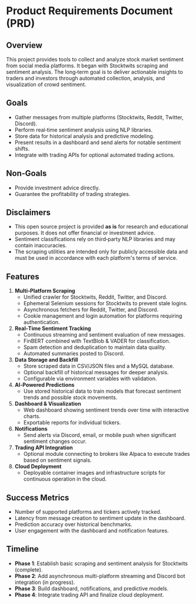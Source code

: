 # Product Requirements Document (PRD)

## Overview
This project provides tools to collect and analyze stock market sentiment from social media platforms. It began with Stocktwits scraping and sentiment analysis. The long‑term goal is to deliver actionable insights to traders and investors through automated collection, analysis, and visualization of crowd sentiment.

## Goals
- Gather messages from multiple platforms (Stocktwits, Reddit, Twitter, Discord).
- Perform real‑time sentiment analysis using NLP libraries.
- Store data for historical analysis and predictive modeling.
- Present results in a dashboard and send alerts for notable sentiment shifts.
- Integrate with trading APIs for optional automated trading actions.

## Non‑Goals
- Provide investment advice directly.
- Guarantee the profitability of trading strategies.

## Disclaimers
- This open source project is provided **as is** for research and educational
  purposes. It does not offer financial or investment advice.
- Sentiment classifications rely on third‑party NLP libraries and may contain
  inaccuracies.
- The scraping utilities are intended only for publicly accessible data and
  must be used in accordance with each platform's terms of service.

## Features
1. **Multi‑Platform Scraping**
   - Unified crawler for Stocktwits, Reddit, Twitter, and Discord.
   - Ephemeral Selenium sessions for Stocktwits to prevent stale logins.
   - Asynchronous fetchers for Reddit, Twitter, and Discord.
   - Cookie management and login automation for platforms requiring authentication.
2. **Real‑Time Sentiment Tracking**
   - Continuous streaming and sentiment evaluation of new messages.
   - FinBERT combined with TextBlob & VADER for classification.
   - Spam detection and deduplication to maintain data quality.
   - Automated summaries posted to Discord.
3. **Data Storage and Backfill**
   - Store scraped data in CSV/JSON files and a MySQL database.
   - Optional backfill of historical messages for deeper analysis.
   - Configurable via environment variables with validation.
4. **AI‑Powered Predictions**
   - Use stored historical data to train models that forecast sentiment trends and possible stock movements.
5. **Dashboard & Visualization**
   - Web dashboard showing sentiment trends over time with interactive charts.
   - Exportable reports for individual tickers.
6. **Notifications**
   - Send alerts via Discord, email, or mobile push when significant sentiment changes occur.
7. **Trading API Integration**
   - Optional module connecting to brokers like Alpaca to execute trades based on sentiment signals.
8. **Cloud Deployment**
   - Deployable container images and infrastructure scripts for continuous operation in the cloud.

## Success Metrics
- Number of supported platforms and tickers actively tracked.
- Latency from message creation to sentiment update in the dashboard.
- Prediction accuracy over historical benchmarks.
- User engagement with the dashboard and notification features.

## Timeline
- **Phase 1**: Establish basic scraping and sentiment analysis for Stocktwits (complete).
- **Phase 2**: Add asynchronous multi-platform streaming and Discord bot integration (in progress).
- **Phase 3**: Build dashboard, notifications, and predictive models.
- **Phase 4**: Integrate trading API and finalize cloud deployment.

